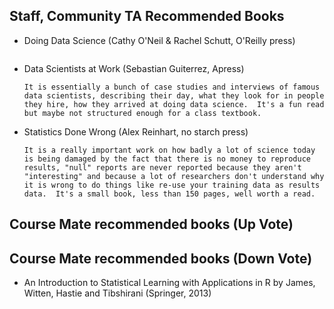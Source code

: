 ## Staff, Community TA Recommended Books
* Doing Data Science (Cathy O'Neil & Rachel Schutt, O'Reilly press)
    ```It is based on Columbia University's introduction to data science class, and covers really everything your book covers and everything I mentioned above but with less "and this is how we do it in R".  It is also much more specific about real world applications - recommendation engines, fraud detection, data journalism, data engineering, even competitions.  It does all of this in only about 350 pages.
    ```
* Data Scientists at Work (Sebastian Guiterrez, Apress)
    ```
    It is essentially a bunch of case studies and interviews of famous data scientists, describing their day, what they look for in people they hire, how they arrived at doing data science.  It's a fun read but maybe not structured enough for a class textbook.
    ```

* Statistics Done Wrong (Alex Reinhart, no starch press) 
    ```
    It is a really important work on how badly a lot of science today is being damaged by the fact that there is no money to reproduce results, "null" reports are never reported because they aren't "interesting" and because a lot of researchers don't understand why it is wrong to do things like re-use your training data as results data.  It's a small book, less than 150 pages, well worth a read.
    ```

## Course Mate recommended books (Up Vote)


## Course Mate recommended books (Down Vote)
* An Introduction to Statistical Learning with Applications in R by James, Witten, Hastie and Tibshirani (Springer, 2013)
